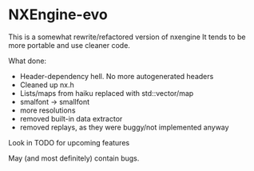 NXEngine-evo
============

This is a somewhat rewrite/refactored version of nxengine
It tends to be more portable and use cleaner code.

What done:

* Header-dependency hell. No more autogenerated headers
* Cleaned up nx.h
* Lists/maps from haiku replaced with std::vector/map
* smalfont -> smallfont
* more resolutions
* removed built-in data extractor
* removed replays, as they were buggy/not implemented anyway

Look in TODO for upcoming features

May (and most definitely) contain bugs.